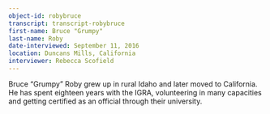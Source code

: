 ```yaml
---
object-id: robybruce  
transcript: transcript-robybruce
first-name: Bruce "Grumpy"
last-name: Roby
date-interviewed: September 11, 2016
location: Duncans Mills, California
interviewer: Rebecca Scofield
---
```

Bruce “Grumpy” Roby grew up in rural Idaho and later moved to California. He has spent eighteen years with the IGRA, volunteering in many capacities and getting certified as an official through their university. 